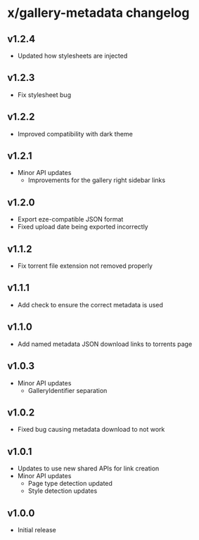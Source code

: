 # x/gallery-metadata changelog

## v1.2.4
* Updated how stylesheets are injected

## v1.2.3
* Fix stylesheet bug

## v1.2.2
* Improved compatibility with dark theme

## v1.2.1
* Minor API updates
  * Improvements for the gallery right sidebar links

## v1.2.0
* Export eze-compatible JSON format
* Fixed upload date being exported incorrectly

## v1.1.2
* Fix torrent file extension not removed properly

## v1.1.1
* Add check to ensure the correct metadata is used

## v1.1.0
* Add named metadata JSON download links to torrents page

## v1.0.3
* Minor API updates
  * GalleryIdentifier separation

## v1.0.2
* Fixed bug causing metadata download to not work

## v1.0.1
* Updates to use new shared APIs for link creation
* Minor API updates
  * Page type detection updated
  * Style detection updates

## v1.0.0
* Initial release
